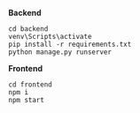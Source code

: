 **Backend**

    cd backend
    venv\Scripts\activate
    pip install -r requirements.txt
    python manage.py runserver

**Frontend**

    cd frontend
    npm i
    npm start